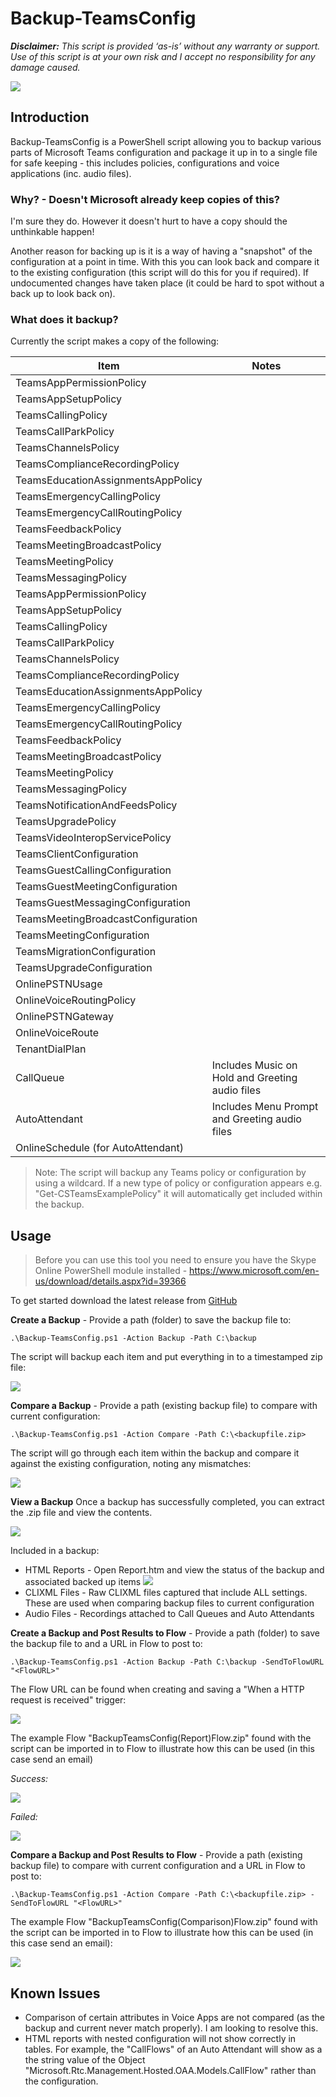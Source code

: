 # Backup-TeamsConfig

_**Disclaimer:** This script is provided ‘as-is’ without any warranty or support. Use of this script is at your own risk and I accept no responsibility for any damage caused._

![](https://www.lee-ford.co.uk/images/backup-teamsconfig/example-running.png)

## Introduction ##
Backup-TeamsConfig is a PowerShell script allowing you to backup various parts of Microsoft Teams configuration and package it up in to a single file for safe keeping - this includes policies, configurations and voice applications (inc. audio files).

### Why? - Doesn't Microsoft already keep copies of this? ###
I'm sure they do. However it doesn't hurt to have a copy should the unthinkable happen!

Another reason for backing up is it is a way of having a "snapshot" of the configuration at a point in time. With this you can look back and compare it to the existing configuration (this script will do this for you if required). If undocumented changes have taken place (it could be hard to spot without a back up to look back on).

### What does it backup? ###

Currently the script makes a copy of the following:

| Item                               | Notes                                           |
| ---------------------------------- | ----------------------------------------------- |
| TeamsAppPermissionPolicy           |
| TeamsAppSetupPolicy                |
| TeamsCallingPolicy                 |
| TeamsCallParkPolicy                |
| TeamsChannelsPolicy                |
| TeamsComplianceRecordingPolicy     |
| TeamsEducationAssignmentsAppPolicy |
| TeamsEmergencyCallingPolicy        |
| TeamsEmergencyCallRoutingPolicy    |
| TeamsFeedbackPolicy                |
| TeamsMeetingBroadcastPolicy        |
| TeamsMeetingPolicy                 |
| TeamsMessagingPolicy               |
| TeamsAppPermissionPolicy           |
| TeamsAppSetupPolicy                |
| TeamsCallingPolicy                 |
| TeamsCallParkPolicy                |
| TeamsChannelsPolicy                |
| TeamsComplianceRecordingPolicy     |
| TeamsEducationAssignmentsAppPolicy |
| TeamsEmergencyCallingPolicy        |
| TeamsEmergencyCallRoutingPolicy    |
| TeamsFeedbackPolicy                |
| TeamsMeetingBroadcastPolicy        |
| TeamsMeetingPolicy                 |
| TeamsMessagingPolicy               |
| TeamsNotificationAndFeedsPolicy    |
| TeamsUpgradePolicy                 |
| TeamsVideoInteropServicePolicy     |
| TeamsClientConfiguration           |
| TeamsGuestCallingConfiguration     |
| TeamsGuestMeetingConfiguration     |
| TeamsGuestMessagingConfiguration   |
| TeamsMeetingBroadcastConfiguration |
| TeamsMeetingConfiguration          |
| TeamsMigrationConfiguration        |
| TeamsUpgradeConfiguration          |
| OnlinePSTNUsage                    |
| OnlineVoiceRoutingPolicy           |
| OnlinePSTNGateway                  |
| OnlineVoiceRoute                   |
| TenantDialPlan                     |
| CallQueue                          | Includes Music on Hold and Greeting audio files |
| AutoAttendant                      | Includes Menu Prompt and Greeting audio files   |
| OnlineSchedule (for AutoAttendant) |



> Note: The script will backup any Teams policy or configuration by using a wildcard. If a new type of policy or configuration appears e.g. "Get-CSTeamsExamplePolicy" it will automatically get included within the backup.

## Usage ##

> Before you can use this tool you need to ensure you have the Skype Online PowerShell module installed - https://www.microsoft.com/en-us/download/details.aspx?id=39366

To get started download the latest release from [GitHub](https://github.com/leeford/Backup-TeamsConfig/releases)

**Create a Backup** - Provide a path (folder) to save the backup file to:

```.\Backup-TeamsConfig.ps1 -Action Backup -Path C:\backup```

The script will backup each item and put everything in to a timestamped zip file:

![](https://www.lee-ford.co.uk/images/backup-teamsconfig/backup-example.png)


**Compare a Backup** - Provide a path (existing backup file) to compare with current configuration:

```.\Backup-TeamsConfig.ps1 -Action Compare -Path C:\<backupfile.zip>```

The script will go through each item within the backup and compare it against the existing configuration, noting any mismatches:

![](https://www.lee-ford.co.uk/images/backup-teamsconfig/compare-example.png)

**View a Backup**
Once a backup has successfully completed, you can extract the .zip file and view the contents.

![](https://www.lee-ford.co.uk/images/backup-teamsconfig/view-backup.png)

Included in a backup:

- HTML Reports - Open Report.htm and view the status of the backup and associated backed up items
  ![](https://www.lee-ford.co.uk/images/backup-teamsconfig/backup-report.gif)
- CLIXML Files - Raw CLIXML files captured that include ALL settings. These are used when comparing backup files to current configuration
- Audio Files - Recordings attached to Call Queues and Auto Attendants

**Create a Backup and Post Results to Flow** - Provide a path (folder) to save the backup file to and a URL in Flow to post to:

```.\Backup-TeamsConfig.ps1 -Action Backup -Path C:\backup -SendToFlowURL "<FlowURL>"```

The Flow URL can be found when creating and saving a "When a HTTP request is received" trigger:

![](https://www.lee-ford.co.uk/images/backup-teamsconfig/flow-url-example.png)

The example Flow "BackupTeamsConfig(Report)Flow.zip" found with the script can be imported in to Flow to illustrate how this can be used (in this case send an email)

_Success:_

![](https://www.lee-ford.co.uk/images/backup-teamsconfig/success-email-example.png)

_Failed:_

![](https://www.lee-ford.co.uk/images/backup-teamsconfig/failed-email-example.png)

**Compare a Backup and Post Results to Flow** - Provide a path (existing backup file) to compare with current configuration and a URL in Flow to post to:

```.\Backup-TeamsConfig.ps1 -Action Compare -Path C:\<backupfile.zip> -SendToFlowURL "<FlowURL>"```

The example Flow "BackupTeamsConfig(Comparison)Flow.zip" found with the script can be imported in to Flow to illustrate how this can be used (in this case send an email):

![](https://www.lee-ford.co.uk/images/backup-teamsconfig/compare-email-example.png)

## Known Issues ##
- Comparison of certain attributes in Voice Apps are not compared (as the backup and current never match properly). I am looking to resolve this.
- HTML reports with nested configuration will not show correctly in tables. For example, the "CallFlows" of an Auto Attendant will show as a the string value of the Object "Microsoft.Rtc.Management.Hosted.OAA.Models.CallFlow" rather than the configuration.